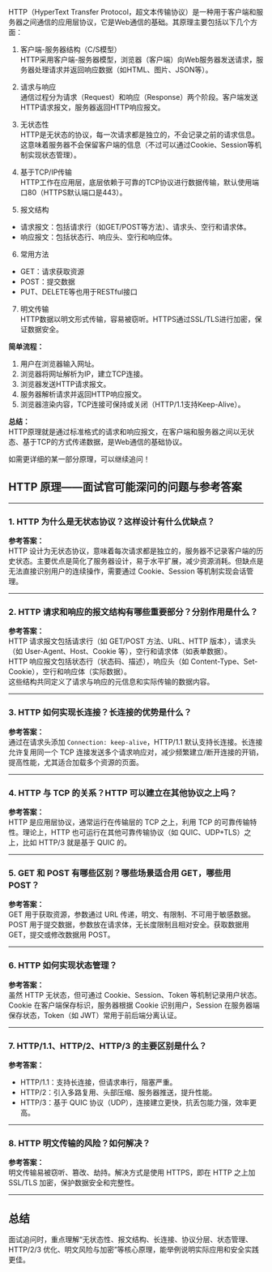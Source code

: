HTTP（HyperText Transfer Protocol，超文本传输协议）是一种用于客户端和服务器之间通信的应用层协议，它是Web通信的基础。其原理主要包括以下几个方面：

1. 客户端-服务器结构（C/S模型）  
  HTTP采用客户端-服务器模型，浏览器（客户端）向Web服务器发送请求，服务器处理请求并返回响应数据（如HTML、图片、JSON等）。

2. 请求与响应  
  通信过程分为请求（Request）和响应（Response）两个阶段。客户端发送HTTP请求报文，服务器返回HTTP响应报文。

3. 无状态性  
  HTTP是无状态的协议，每一次请求都是独立的，不会记录之前的请求信息。这意味着服务器不会保留客户端的信息（不过可以通过Cookie、Session等机制实现状态管理）。

4. 基于TCP/IP传输  
  HTTP工作在应用层，底层依赖于可靠的TCP协议进行数据传输，默认使用端口80（HTTPS默认端口是443）。

5. 报文结构  
- 请求报文：包括请求行（如GET/POST等方法）、请求头、空行和请求体。
- 响应报文：包括状态行、响应头、空行和响应体。

6. 常用方法  
- GET：请求获取资源
- POST：提交数据
- PUT、DELETE等也用于RESTful接口

7. 明文传输  
  HTTP数据以明文形式传输，容易被窃听。HTTPS通过SSL/TLS进行加密，保证数据安全。

**简单流程：**
1. 用户在浏览器输入网址。
2. 浏览器将网址解析为IP，建立TCP连接。
3. 浏览器发送HTTP请求报文。
4. 服务器解析请求并返回HTTP响应报文。
5. 浏览器渲染内容，TCP连接可保持或关闭（HTTP/1.1支持Keep-Alive）。

**总结：**  
HTTP原理就是通过标准格式的请求和响应报文，在客户端和服务器之间以无状态、基于TCP的方式传递数据，是Web通信的基础协议。

如需更详细的某一部分原理，可以继续追问！



## HTTP 原理——面试官可能深问的问题与参考答案

---

### 1. HTTP 为什么是无状态协议？这样设计有什么优缺点？

**参考答案：**  
HTTP 设计为无状态协议，意味着每次请求都是独立的，服务器不记录客户端的历史状态。主要优点是简化了服务器设计，易于水平扩展，减少资源消耗。但缺点是无法直接识别用户的连续操作，需要通过 Cookie、Session 等机制实现会话管理。

---

### 2. HTTP 请求和响应的报文结构有哪些重要部分？分别作用是什么？

**参考答案：**  
HTTP 请求报文包括请求行（如 GET/POST 方法、URL、HTTP 版本），请求头（如 User-Agent、Host、Cookie 等），空行和请求体（如表单数据）。  
HTTP 响应报文包括状态行（状态码、描述），响应头（如 Content-Type、Set-Cookie），空行和响应体（实际数据）。  
这些结构共同定义了请求与响应的元信息和实际传输的数据内容。

---

### 3. HTTP 如何实现长连接？长连接的优势是什么？

**参考答案：**  
通过在请求头添加 `Connection: keep-alive`，HTTP/1.1 默认支持长连接。长连接允许复用同一个 TCP 连接发送多个请求响应对，减少频繁建立/断开连接的开销，提高性能，尤其适合加载多个资源的页面。

---

### 4. HTTP 与 TCP 的关系？HTTP 可以建立在其他协议之上吗？

**参考答案：**  
HTTP 是应用层协议，通常运行在传输层的 TCP 之上，利用 TCP 的可靠传输特性。理论上，HTTP 也可运行在其他可靠传输协议（如 QUIC、UDP+TLS）之上，比如 HTTP/3 就是基于 QUIC 的。

---

### 5. GET 和 POST 有哪些区别？哪些场景适合用 GET，哪些用 POST？

**参考答案：**  
GET 用于获取资源，参数通过 URL 传递，明文、有限制、不可用于敏感数据。POST 用于提交数据，参数放在请求体，无长度限制且相对安全。获取数据用 GET，提交或修改数据用 POST。

---

### 6. HTTP 如何实现状态管理？

**参考答案：**  
虽然 HTTP 无状态，但可通过 Cookie、Session、Token 等机制记录用户状态。Cookie 在客户端保存标识，服务器根据 Cookie 识别用户，Session 在服务器端保存状态，Token（如 JWT）常用于前后端分离认证。

---

### 7. HTTP/1.1、HTTP/2、HTTP/3 的主要区别是什么？

**参考答案：**  
- HTTP/1.1：支持长连接，但请求串行，阻塞严重。
- HTTP/2：引入多路复用、头部压缩、服务器推送，提升性能。
- HTTP/3：基于 QUIC 协议（UDP），连接建立更快，抗丢包能力强，效率更高。

---

### 8. HTTP 明文传输的风险？如何解决？

**参考答案：**  
明文传输易被窃听、篡改、劫持。解决方式是使用 HTTPS，即在 HTTP 之上加 SSL/TLS 加密，保护数据安全和完整性。

---

## 总结

面试追问时，重点理解“无状态性、报文结构、长连接、协议分层、状态管理、HTTP/2/3 优化、明文风险与加密”等核心原理，能举例说明实际应用和安全实践更佳。